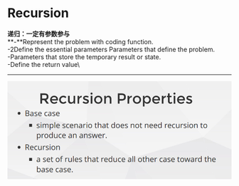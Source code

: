# Recursion

**递归：一定有参数参与**\
**-**Represent the problem with coding function. \
\-2Define the essential parameters Parameters that define the problem. \
\-Parameters that store the temporary result or state. \
\-Define the return value\
****

![](<../.gitbook/assets/image (17).png>)

